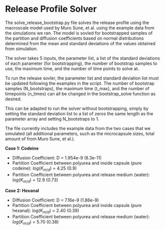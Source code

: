 # Release Profile Solver

The solve_release_bootstrap.py file solves the release profile using the macroscale model used by Muro Sune, et al. using the example data from the simulations we ran. The model is sovled for bootstrapped samples of the partition and diffusion coefficients based on normal distributions determined from the mean and standard deviations of the values obtained from simulation.

The solver takes 5 inputs, the parameter list, a list of the standard deviations of each parameter (for bootstrapping), the number of bootstrap samples to use, the maximum time, and the number of time points to solve at. 

To run the release sovler, the parameter list and standard deviation list must be updated following the examples in the script. The number of bootstrap samples (N_bootstraps), the maximum time (t_max), and the number of timepoints (n_times) can all be changed in the bootstrap_solve function as desired.

This can be adapted to run the solver without bootstrapping, simply by setting the standard deviation list to a list of zeros the same length as the parameter array and setting N_bootstraps to 1.

The file currently includes the example data from the two cases that we simulated (all additional parameters, such as the microcapsule sizes, total amount of   from Muro Sune, et al.). 

**Case 1: Codeine**  
+ Diffusion Coefficient: D = 1.954e-9 (8.3e-11)  
+ Partition Coefficient between polyurea and inside capsule (pure codeine): $log(K_{m/d})$ = 4.25 (0.9)  
+ Partition Coefficient between polyurea and release medium (water): $log(K_{m/d})$ = 12.9 (0.73)  

**Case 2: Hexanal**  
+ Diffusion Coefficient: D = 7.16e-9 (1.86e-9)  
+ Partition Coefficient between polyurea and inside capsule (pure hexanal): $log(K_{m/d})$ = 2.40 (0.39)  
+ Partition Coefficient between polyurea and release medium (water): $log(K_{m/d})$ = 5.70 (0.38)  

